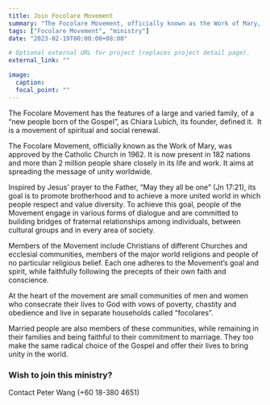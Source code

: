 ```yaml
---
title: Join Focolare Movement
summary: "The Focolare Movement, officially known as the Work of Mary, was approved by the Catholic Church in 1962. Its purpose is to work cooperatively to build a more united world, following the inspiration of Jesus' prayer to the Father “May they all be one” (John 17:21), respecting and valuing diversity."
tags: ["Focolare Movement", "ministry"]
date: "2023-02-19T00:00:00+08:00"

# Optional external URL for project (replaces project detail page).
external_link: ""

image:
  caption:
  focal_point: ""
---
```

The Focolare Movement has the features of a large and varied family, of a “new people born of the Gospel”, as Chiara Lubich, its founder, defined it.  It is a movement of spiritual and social renewal. 

The Focolare Movement, officially known as the Work of Mary, was approved by the Catholic Church in 1962. It is now present in 182 nations and more than 2 million people share closely in its life and work. It aims at spreading the message of unity worldwide. 

Inspired by Jesus’ prayer to the Father, “May they all be one” (Jn 17:21), its goal is to promote brotherhood and to achieve a more united world in which people respect and value diversity. To achieve this goal, people of the Movement engage in various forms of dialogue and are committed to building bridges of fraternal relationships among individuals, between cultural groups and in every area of society. 

Members of the Movement include Christians of different Churches and ecclesial communities, members of the major world religions and people of no particular religious belief. Each one adheres to the Movement’s goal and spirit, while faithfully following the precepts of their own faith and conscience. 

At the heart of the movement are small communities of men and women who consecrate their lives to God with vows of poverty, chastity and obedience and live in separate households called “focolares”. 

Married people are also members of these communities, while remaining in their families and being faithful to their commitment to marriage. They too make the same radical choice of the Gospel and offer their lives to bring unity in the world.

### Wish to join this ministry?
Contact Peter Wang (+60 18-380 4651)